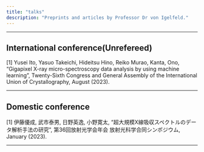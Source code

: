 ```yaml
---
title: "talks"
description: "Preprints and articles by Professor Dr von Igelfeld."
---
```


---

## International conference(Unrefereed)
[1] Yusei Ito, Yasuo Takeichi, Hideitsu Hino, Reiko Murao, Kanta, Ono, “Gigapixel X-ray micro-spectroscopy data analysis by using machine learning”, Twenty-Sixth Congress and General Assembly of the International Union of Crystallography, August (2023).

---

## Domestic conference
[1] 伊藤優成, 武市泰男, 日野英逸, 小野寛太, “超大規模X線吸収スペクトルのデータ解析手法の研究”, 第36回放射光学会年会 放射光科学合同シンポジウム, January (2023).

---